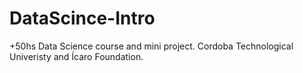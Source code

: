 # DataScince-Intro
+50hs Data Science course and mini project. Cordoba Technological Univeristy and Ícaro Foundation.
